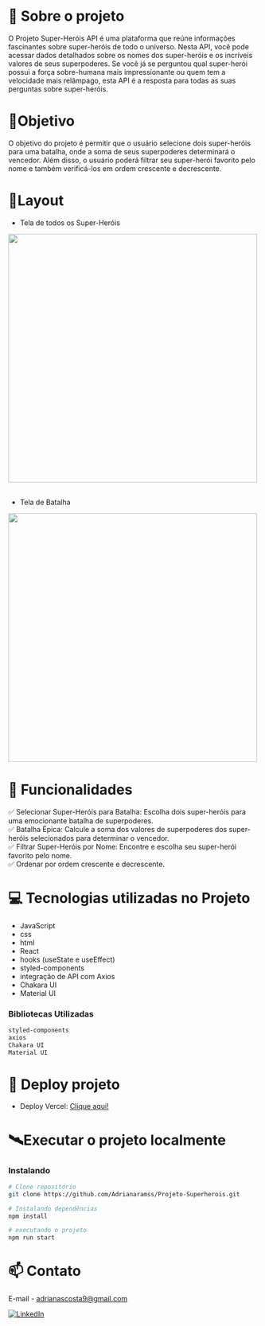 # 📖 Sobre o projeto
O Projeto Super-Heróis API é uma plataforma que reúne informações fascinantes sobre super-heróis de todo o universo. Nesta API, você pode acessar dados detalhados sobre os nomes dos super-heróis e os incríveis valores de seus superpoderes. Se você já se perguntou qual super-herói possui a força sobre-humana mais impressionante ou quem tem a velocidade mais relâmpago, esta API é a resposta para todas as suas perguntas sobre super-heróis.


# 🎯Objetivo 
O objetivo do projeto é permitir que o usuário selecione dois super-heróis para uma batalha, onde a soma de seus superpoderes determinará o vencedor. Além disso, o usuário poderá filtrar seu super-herói favorito pelo nome e também verificá-los em ordem crescente e decrescente.

# 📱Layout 

- Tela de todos os Super-Heróis

<div align="left"   > 
  <img height="500" src="https://github.com/Adrianaramss/Projeto-Superherois/assets/111310311/942390d0-e5ab-4d60-8e7a-132bfdc86e75"/>


  </div>
  </br>


  - Tela de Batalha
  
<div align="left" > 
<img height="500" src="https://github.com/Adrianaramss/Projeto-Superherois/assets/111310311/999cfeb4-7c1f-4080-9d36-dc18f50c1233"/>


  </div>


# 🚀 Funcionalidades

✅ Selecionar Super-Heróis para Batalha: Escolha dois super-heróis para uma emocionante batalha de superpoderes. <br>
✅ Batalha Épica: Calcule a soma dos valores de superpoderes dos super-heróis selecionados para determinar o vencedor. <br>
✅ Filtrar Super-Heróis por Nome: Encontre e escolha seu super-herói favorito pelo nome. <br>
✅ Ordenar por ordem crescente e decrescente.

# 💻 Tecnologias utilizadas no Projeto

- JavaScript
- css
- html
- React
- hooks (useState e useEffect)
- styled-components
- integração de API com Axios
- Chakara UI
- Material UI

### Bibliotecas Utilizadas

```bash
styled-components
axios
Chakara UI
Material UI
```


# 🔗 Deploy projeto
- Deploy Vercel: [Clique aqui!](https://projeto-superherois-e9ax1d5i9-adrianaramss.vercel.app/)


# 🛰Executar o projeto localmente
### Instalando
```bash
# Clone repositório
git clone https://github.com/Adrianaramss/Projeto-Superherois.git

# Instalando dependências
npm install

# executando o projeto
npm run start
```
# 📫 Contato
E-mail - adrianascosta9@gmail.com

[![LinkedIn](https://img.shields.io/badge/LinkedIn-0077B5?style=for-the-badge&logo=linkedin&logoColor=white)](https://www.linkedin.com/in/adriana-ramss/)
